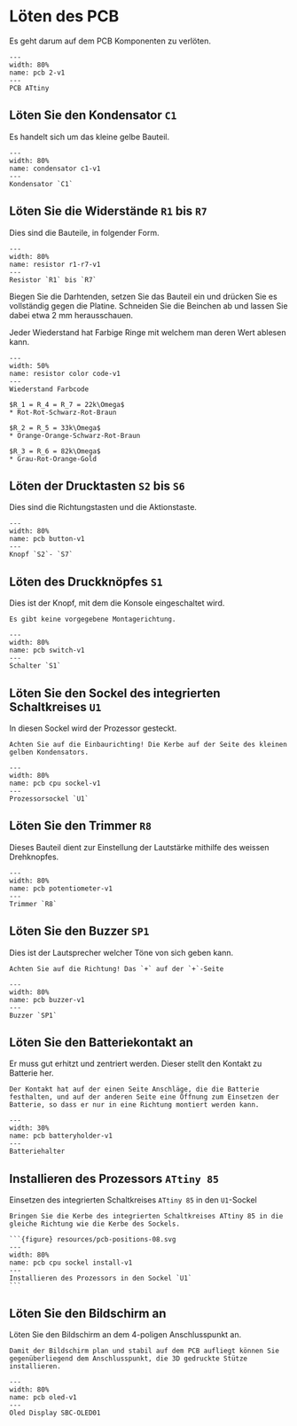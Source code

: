 # Löten des PCB

Es geht darum auf dem PCB Komponenten zu verlöten.

```{figure} resources/pcb.png
---
width: 80%
name: pcb 2-v1
---
PCB ATtiny
```

## Löten Sie den Kondensator `C1`

Es handelt sich um das kleine gelbe Bauteil.

```{figure} resources/pcb-positions-01.svg
---
width: 80%
name: condensator c1-v1
---
Kondensator `C1`
```

## Löten Sie die Widerstände `R1` bis `R7`

Dies sind die Bauteile, in folgender Form.

```{figure} resources/pcb-positions-02.svg
---
width: 80%
name: resistor r1-r7-v1
---
Resistor `R1` bis `R7`
```

Biegen Sie die Darhtenden, setzen Sie das Bauteil ein und drücken Sie es vollständig gegen die Platine. Schneiden Sie die Beinchen ab und lassen Sie dabei etwa 2 mm herausschauen.

Jeder Wiederstand hat Farbige Ringe mit welchem man deren Wert ablesen kann.

```{figure} resources/resistor-color-code.svg
---
width: 50%
name: resistor color code-v1
---
Wiederstand Farbcode
```

```{admonition} Wiederstände in unserem Fall.
$R_1 = R_4 = R_7 = 22k\Omega$
* Rot-Rot-Schwarz-Rot-Braun

$R_2 = R_5 = 33k\Omega$
* Orange-Orange-Schwarz-Rot-Braun

$R_3 = R_6 = 82k\Omega$
* Grau-Rot-Orange-Gold
```

## Löten der Drucktasten `S2` bis `S6`

Dies sind die Richtungstasten und die Aktionstaste.

```{figure} resources/pcb-positions-03.svg
---
width: 80%
name: pcb button-v1
---
Knopf `S2`- `S7`
```

## Löten des Druckknöpfes `S1`

Dies ist der Knopf, mit dem die Konsole eingeschaltet wird.

```{note}
Es gibt keine vorgegebene Montagerichtung.
```

```{figure} resources/pcb-positions-04.svg
---
width: 80%
name: pcb switch-v1
---
Schalter `S1`
```

## Löten Sie den Sockel des integrierten Schaltkreises `U1`

In diesen Sockel wird der Prozessor gesteckt.

```{important}
Achten Sie auf die Einbaurichting! Die Kerbe auf der Seite des kleinen gelben Kondensators.
```

```{figure} resources/pcb-positions-05.svg
---
width: 80%
name: pcb cpu sockel-v1
---
Prozessorsockel `U1`
```

## Löten Sie den Trimmer `R8`

Dieses Bauteil dient zur Einstellung der Lautstärke mithilfe des weissen Drehknopfes.

```{figure} resources/pcb-positions-06.svg
---
width: 80%
name: pcb potentiometer-v1
---
Trimmer `R8`
```

## Löten Sie den Buzzer `SP1`

Dies ist der Lautsprecher welcher Töne von sich geben kann.

```{important}
Achten Sie auf die Richtung! Das `+` auf der `+`-Seite
```

```{figure} resources/pcb-positions-07.svg
---
width: 80%
name: pcb buzzer-v1
---
Buzzer `SP1`
```

## Löten Sie den Batteriekontakt an

Er muss gut erhitzt und zentriert werden. Dieser stellt den Kontakt zu Batterie her.

```{important}
Der Kontakt hat auf der einen Seite Anschläge, die die Batterie festhalten, und auf der anderen Seite eine Öffnung zum Einsetzen der Batterie, so dass er nur in eine Richtung montiert werden kann.
```

```{figure} resources/pcb-batteryholder.jpeg
---
width: 30%
name: pcb batteryholder-v1
---
Batteriehalter
```

## Installieren des Prozessors `ATtiny 85`

Einsetzen des integrierten Schaltkreises `ATtiny 85` in den `U1`-Sockel

````{important}
Bringen Sie die Kerbe des integrierten Schaltkreises ATtiny 85 in die gleiche Richtung wie die Kerbe des Sockels.

```{figure} resources/pcb-positions-08.svg
---
width: 80%
name: pcb cpu sockel install-v1
---
Installieren des Prozessors in den Sockel `U1`
```
````

## Löten Sie den Bildschirm an

Löten Sie den Bildschirm an dem 4-poligen Anschlusspunkt an.

```{important}
Damit der Bildschirm plan und stabil auf dem PCB aufliegt können Sie gegenüberliegend dem Anschlusspunkt, die 3D gedruckte Stütze installieren.
```

```{figure} resources/pcb-positions-09.svg
---
width: 80%
name: pcb oled-v1
---
Oled Display SBC-OLED01
```